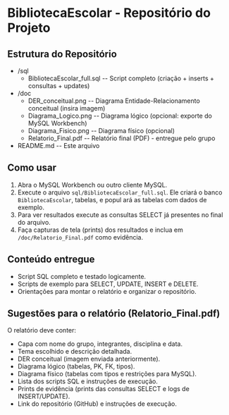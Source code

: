 # BibliotecaEscolar - Repositório do Projeto

## Estrutura do Repositório
- /sql
  - BibliotecaEscolar_full.sql     -- Script completo (criação + inserts + consultas + updates)
- /doc
  - DER_conceitual.png             -- Diagrama Entidade-Relacionamento conceitual (insira imagem)
  - Diagrama_Logico.png            -- Diagrama lógico (opcional: exporte do MySQL Workbench)
  - Diagrama_Fisico.png            -- Diagrama físico (opcional)
  - Relatorio_Final.pdf            -- Relatório final (PDF) - entregue pelo grupo
- README.md                        -- Este arquivo

## Como usar
1. Abra o MySQL Workbench ou outro cliente MySQL.
2. Execute o arquivo `sql/BibliotecaEscolar_full.sql`. Ele criará o banco `BibliotecaEscolar`, tabelas, e popul
ará as tabelas com dados de exemplo.
3. Para ver resultados execute as consultas SELECT já presentes no final do arquivo.
4. Faça capturas de tela (prints) dos resultados e inclua em `/doc/Relatorio_Final.pdf` como evidência.

## Conteúdo entregue
- Script SQL completo e testado logicamente.
- Scripts de exemplo para SELECT, UPDATE, INSERT e DELETE.
- Orientações para montar o relatório e organizar o repositório.

## Sugestões para o relatório (Relatorio_Final.pdf)
O relatório deve conter:
- Capa com nome do grupo, integrantes, disciplina e data.
- Tema escolhido e descrição detalhada.
- DER conceitual (imagem enviada anteriormente).
- Diagrama lógico (tabelas, PK, FK, tipos).
- Diagrama físico (tabelas com tipos e restrições para MySQL).
- Lista dos scripts SQL e instruções de execução.
- Prints de evidência (prints das consultas SELECT e logs de INSERT/UPDATE).
- Link do repositório (GitHub) e instruções de execução.

